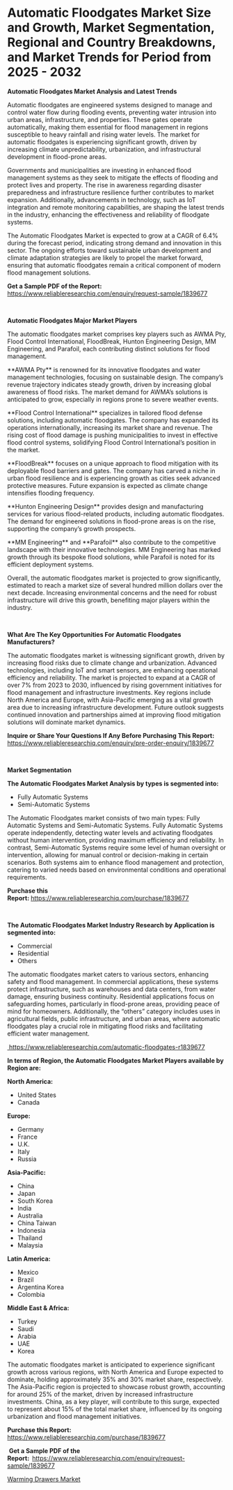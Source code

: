 <p><h1>Automatic Floodgates Market Size and Growth, Market Segmentation, Regional and Country Breakdowns, and Market Trends for Period from 2025 -  2032</h1></p><p><strong>Automatic Floodgates Market Analysis and Latest Trends</strong></p>
<p><p>Automatic floodgates are engineered systems designed to manage and control water flow during flooding events, preventing water intrusion into urban areas, infrastructure, and properties. These gates operate automatically, making them essential for flood management in regions susceptible to heavy rainfall and rising water levels. The market for automatic floodgates is experiencing significant growth, driven by increasing climate unpredictability, urbanization, and infrastructural development in flood-prone areas. </p><p>Governments and municipalities are investing in enhanced flood management systems as they seek to mitigate the effects of flooding and protect lives and property. The rise in awareness regarding disaster preparedness and infrastructure resilience further contributes to market expansion. Additionally, advancements in technology, such as IoT integration and remote monitoring capabilities, are shaping the latest trends in the industry, enhancing the effectiveness and reliability of floodgate systems.</p><p>The Automatic Floodgates Market is expected to grow at a CAGR of 6.4% during the forecast period, indicating strong demand and innovation in this sector. The ongoing efforts toward sustainable urban development and climate adaptation strategies are likely to propel the market forward, ensuring that automatic floodgates remain a critical component of modern flood management solutions.</p></p>
<p><strong>Get a Sample PDF of the Report:&nbsp;</strong> <a href="https://www.reliableresearchiq.com/enquiry/request-sample/1839677?utm_campaign=2237&utm_medium=2&utm_source=Github&utm_content=ia&utm_term=19022025&utm_id=automatic-floodgates">https://www.reliableresearchiq.com/enquiry/request-sample/1839677</a></p>
<p>&nbsp;</p>
<p><strong>Automatic Floodgates Major Market Players</strong></p>
<p><p>The automatic floodgates market comprises key players such as AWMA Pty, Flood Control International, FloodBreak, Hunton Engineering Design, MM Engineering, and Parafoil, each contributing distinct solutions for flood management.</p><p>**AWMA Pty** is renowned for its innovative floodgates and water management technologies, focusing on sustainable design. The company’s revenue trajectory indicates steady growth, driven by increasing global awareness of flood risks. The market demand for AWMA’s solutions is anticipated to grow, especially in regions prone to severe weather events.</p><p>**Flood Control International** specializes in tailored flood defense solutions, including automatic floodgates. The company has expanded its operations internationally, increasing its market share and revenue. The rising cost of flood damage is pushing municipalities to invest in effective flood control systems, solidifying Flood Control International’s position in the market.</p><p>**FloodBreak** focuses on a unique approach to flood mitigation with its deployable flood barriers and gates. The company has carved a niche in urban flood resilience and is experiencing growth as cities seek advanced protective measures. Future expansion is expected as climate change intensifies flooding frequency.</p><p>**Hunton Engineering Design** provides design and manufacturing services for various flood-related products, including automatic floodgates. The demand for engineered solutions in flood-prone areas is on the rise, supporting the company’s growth prospects.</p><p>**MM Engineering** and **Parafoil** also contribute to the competitive landscape with their innovative technologies. MM Engineering has marked growth through its bespoke flood solutions, while Parafoil is noted for its efficient deployment systems.</p><p>Overall, the automatic floodgates market is projected to grow significantly, estimated to reach a market size of several hundred million dollars over the next decade. Increasing environmental concerns and the need for robust infrastructure will drive this growth, benefiting major players within the industry.</p></p>
<p>&nbsp;</p>
<p><strong>What Are The Key Opportunities For Automatic Floodgates Manufacturers?</strong></p>
<p><p>The automatic floodgates market is witnessing significant growth, driven by increasing flood risks due to climate change and urbanization. Advanced technologies, including IoT and smart sensors, are enhancing operational efficiency and reliability. The market is projected to expand at a CAGR of over 7% from 2023 to 2030, influenced by rising government initiatives for flood management and infrastructure investments. Key regions include North America and Europe, with Asia-Pacific emerging as a vital growth area due to increasing infrastructure development. Future outlook suggests continued innovation and partnerships aimed at improving flood mitigation solutions will dominate market dynamics.</p></p>
<p><strong>Inquire or Share Your Questions If Any Before Purchasing This Report:</strong> <a href="https://www.reliableresearchiq.com/enquiry/pre-order-enquiry/1839677?utm_campaign=2237&utm_medium=2&utm_source=Github&utm_content=ia&utm_term=19022025&utm_id=automatic-floodgates">https://www.reliableresearchiq.com/enquiry/pre-order-enquiry/1839677</a></p>
<p>&nbsp;</p>
<p><strong>Market Segmentation</strong></p>
<p><strong>The Automatic Floodgates Market Analysis by types is segmented into:</strong></p>
<p><ul><li>Fully Automatic Systems</li><li>Semi-Automatic Systems</li></ul></p>
<p><p>The Automatic Floodgates market consists of two main types: Fully Automatic Systems and Semi-Automatic Systems. Fully Automatic Systems operate independently, detecting water levels and activating floodgates without human intervention, providing maximum efficiency and reliability. In contrast, Semi-Automatic Systems require some level of human oversight or intervention, allowing for manual control or decision-making in certain scenarios. Both systems aim to enhance flood management and protection, catering to varied needs based on environmental conditions and operational requirements.</p></p>
<p><strong>Purchase this Report:&nbsp;</strong><a href="https://www.reliableresearchiq.com/purchase/1839677?utm_campaign=2237&utm_medium=2&utm_source=Github&utm_content=ia&utm_term=19022025&utm_id=automatic-floodgates">https://www.reliableresearchiq.com/purchase/1839677</a></p>
<p>&nbsp;</p>
<p><strong>The Automatic Floodgates Market Industry Research by Application is segmented into:</strong></p>
<p><ul><li>Commercial</li><li>Residential</li><li>Others</li></ul></p>
<p><p>The automatic floodgates market caters to various sectors, enhancing safety and flood management. In commercial applications, these systems protect infrastructure, such as warehouses and data centers, from water damage, ensuring business continuity. Residential applications focus on safeguarding homes, particularly in flood-prone areas, providing peace of mind for homeowners. Additionally, the “others” category includes uses in agricultural fields, public infrastructure, and urban areas, where automatic floodgates play a crucial role in mitigating flood risks and facilitating efficient water management.</p></p>
<p><a href="https://www.reliableresearchiq.com/automatic-floodgates-r1839677?utm_campaign=2237&utm_medium=2&utm_source=Github&utm_content=ia&utm_term=19022025&utm_id=automatic-floodgates">&nbsp;https://www.reliableresearchiq.com/automatic-floodgates-r1839677</a></p>
<p><strong>In terms of Region, the Automatic Floodgates Market Players available by Region are:</strong></p>
<p>
    <p> <strong> North America: </strong>
        <ul>
            <li>United States</li>
            <li>Canada</li>
        </ul>
        </p> 
    <p> <strong> Europe: </strong>
        <ul>
            <li>Germany</li>
            <li>France</li>
            <li>U.K.</li>
            <li>Italy</li>
            <li>Russia</li>
        </ul>
        </p> 
    <p> <strong> Asia-Pacific: </strong>
        <ul>
            <li>China</li>
            <li>Japan</li>
            <li>South Korea</li>
            <li>India</li>
            <li>Australia</li>
            <li>China Taiwan</li>
            <li>Indonesia</li>
            <li>Thailand</li>
            <li>Malaysia</li>
        </ul>
        </p> 
    <p> <strong> Latin America: </strong>
        <ul>
            <li>Mexico</li>
            <li>Brazil</li>
            <li>Argentina Korea</li>
            <li>Colombia</li>
        </ul>
        </p> 
    <p> <strong> Middle East & Africa: </strong>
        <ul>
            <li>Turkey</li>
            <li>Saudi</li>
            <li>Arabia</li>
            <li>UAE</li>
            <li>Korea</li>
        </ul>
    </p>
    </p>
<p><p>The automatic floodgates market is anticipated to experience significant growth across various regions, with North America and Europe expected to dominate, holding approximately 35% and 30% market share, respectively. The Asia-Pacific region is projected to showcase robust growth, accounting for around 25% of the market, driven by increased infrastructure investments. China, as a key player, will contribute to this surge, expected to represent about 15% of the total market share, influenced by its ongoing urbanization and flood management initiatives.</p></p>
<p><strong>Purchase this Report: </strong><a href="https://www.reliableresearchiq.com/purchase/1839677?utm_campaign=2237&utm_medium=2&utm_source=Github&utm_content=ia&utm_term=19022025&utm_id=automatic-floodgates">https://www.reliableresearchiq.com/purchase/1839677</a></p>
<p>&nbsp;<strong>Get a Sample PDF of the Report:&nbsp;&nbsp;</strong><a href="https://www.reliableresearchiq.com/enquiry/request-sample/1839677?utm_campaign=2237&utm_medium=2&utm_source=Github&utm_content=ia&utm_term=19022025&utm_id=automatic-floodgates">https://www.reliableresearchiq.com/enquiry/request-sample/1839677</a></p>
<p><strong></strong></p>
<p><p><a href="https://github.com/comasnickie/Market-Research-Report-List-1/blob/main/warming-drawers-market.md?utm_campaign=2237&utm_medium=2&utm_source=Github&utm_content=ia&utm_term=19022025&utm_id=automatic-floodgates">Warming Drawers Market</a></p></p>